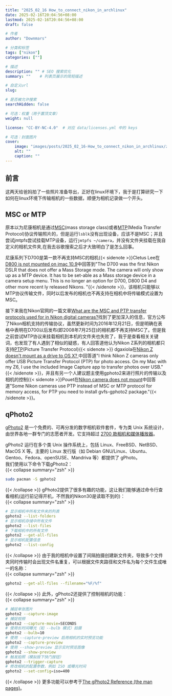 ```yaml
---
title: "2025_02_16 How_to_connect_nikon_in_archlinux"
date: 2025-02-16T20:04:56+08:00
lastmod: 2025-02-16T20:04:56+08:00
draft: false

# 作者
author: "Downmars"

# 分类和标签
tags: ["nikon"]
categories: [""]

# 描述
description: "" # SEO 搜索优化
summary: ""    # 列表页展示的简短描述

# 自定义url
slug:

# 是否被允许搜索
searchHidden: false

# 可选：权重（用于置顶文章）
weight: null

license: "CC-BY-NC-4.0"  # 对应 data/licenses.yml 中的 keys

# 可选：封面图片
cover:
    image: "images/posts/2025_02_16-How_to_connect_nikon_in_archlinux/z30_front_1_3.webp"
    alt: ""
    caption: ""
---
```


## 前言  
这两天给爸妈拍了一些照片准备导出，正好在linux环境下，我于是打算研究一下如何在linux环境下传输相机的一些数据，顺便为相机记录做一个开头。  

## MSC or MTP  
原本以为尼康相机是通过[MSC](https://zh.wikipedia.org/wiki/USB%E5%A4%A7%E5%AE%B9%E9%87%8F%E5%AD%98%E5%82%A8%E8%AE%BE%E5%A4%87)(mass storage class)或者[MTP](https://zh.wikipedia.org/wiki/%E5%AA%92%E4%BD%93%E4%BC%A0%E8%BE%93%E5%8D%8F%E8%AE%AE)(Media Transfer Protocol)协议传输照片的，但是运行`lsblk`没有出现设备，应该不是MSC；并且尝试jmtpfs尝试挂载MTP设备，运行`jmtpfs ~/camera`，并没有文件夹挂载在我自定义的相机文件夹,在我去谷歌搜索之后才大致明白了是怎么回事。  

尼康系列下D700是第一款不再支持MSC的相机{{< sidenote >}}Cletus Lee在[D800 is not mounted on imac 10.9](https://www.flickr.com/groups/1567431@N22/discuss/72157638076477643/)中回答到"The D700 was the first Nikon DSLR that does not offer a Mass Storage mode. The camera will only show up as a MTP device. It has to be set-able as a Mass storage device in a camera setup menu. This is no longer an option for D700, D800 D4 and other more recent ly released Nikons. "{{< /sidenote >}}，该相机只能够以MTP协议传输文件，同时以后发布的相机也不再支持在相机中将传输模式设置为MSC。  

接下来我在Nikon官网的一篇文章[What are the MSC and PTP transfer protocols used for in Nikon digital cameras?](https://www.nikonimgsupport.com/na/NSG_article?articleNo=000047387&lang=en_SG)找到了更加深入的信息，官方公布了Nikon相机支持的传输协议，虽然更新时间为2016年12月21日，但是明确在表格中表明在D700以后发布(即2008年7月25日)的相机都不再支持MSC了。但是我之前尝试MTP协议来挂载相机到本机的文件夹也失败了，我于是查看相关关键词，也发现了有人遇到了相似的疑惑，有人回答道他认为Nikon Z系列的相机都只支持[PTP](https://en.wikipedia.org/wiki/Picture_Transfer_Protocol)(Picture Transfer Protocol){{< sidenote >}}
dgaxiola在[Nikon Z doesn't mount as a drive to OS X? ](https://www.reddit.com/r/nikon_Zseries/comments/15bi377/nikon_z_doesnt_mount_as_a_drive_to_os_x/)中回答道"I think Nikon Z cameras only offer USB Picture Transfer Protocol (PTP) for photo access. On my Mac with my Z6, I use the included Image Capture app to transfer photos over USB."{{< /sidenote >}}，并且有另一个人建议题主使用gphoto2来进行照片的传输以及相机的控制{{< sidenote >}}Pouet在[Nikon camera does not mount](https://forum.manjaro.org/t/nikon-camera-does-not-mount/75618/2)中回答道"Some Nikon cameras use PTP instead of MSC or MTP protocol for memory access, for PTP you need to install gvfs-gphoto2 package."{{< /sidenote >}}。  

## qPhoto2  
[gPhoto2](http://www.gphoto.org/proj/) 是一个免费的、可再分发的数字相机软件套件，专为类 Unix 系统设计，由世界各地一群专门的志愿者开发。它支持超过 [2700 款相机和媒体播放器](http://www.gphoto.org/proj/libgphoto2/support.php)。  

gPhoto2 运行在多个类 Unix 操作系统上，包括 Linux、FreeBSD、NetBSD、MacOS X 等。主要的 Linux 发行版（如 Debian GNU/Linux、Ubuntu、Gentoo、Fedora、openSUSE、Mandriva 等）都提供了 gPhoto。  
我们使用以下命令下载gPhoto2：  
{{< collapse summary="zsh" >}}
```bash  
sudo pacman -S gphoto2  
```
{{< /collapse >}}
gPhoto2提供了很多有趣的功能，这让我们能够通过命令行查看相机(运行前记得开机，不然我的Nikon30是读取不到的)：  
{{< collapse summary="zsh" >}}
```bash  
# 显示相机中所有文件夹的列表
gphoto2 --list-folders
# 显示相机存储中所有文件
gphoto2 --list-files
# 下载相机中的所有文件
gphoto2 --get-all-files
# 显示相机配置信息
gphoto2 --list-config
```
{{< /collapse >}}
由于我的相机中设置了间隔拍摄创建新文件夹，导致多个文件夹同时传输时会出现文件名重复，可以根据文件夹路径和文件名为每个文件生成唯一的名称：  
{{< collapse summary="zsh" >}}
```bash  
gphoto2 --get-all-files --filename="%F/%f"
```
{{< /collapse >}}
此外，gPhoto2还提供了控制相机的功能：  
{{< collapse summary="zsh" >}}
```bash  
# 捕捉单张图片
gphoto2 --capture-image
# 捕捉视频
gphoto2 --capture-movie=SECONDS
# 使用长时间曝光（如 --bulb 模式）拍摄
gphoto2 --bulb=10
# 使用 --capture-preview 启用相机的实时预览功能
gphoto2 --capture-preview
# 使用 --show-preview 显示实时预览图像
gphoto2 --show-preview
# 触发拍照（模拟按下快门按钮）
gphoto2 --trigger-capture
# 修改相机的配置参数，例如 ISO 或曝光时间
gphoto2 --set-config=iso=400

```
{{< /collapse >}}
更多功能可以参考于[The gPhoto2 Reference (the man pages)](http://www.gphoto.org/doc/manual/ref-gphoto2-cli.html#cli-examples)。

